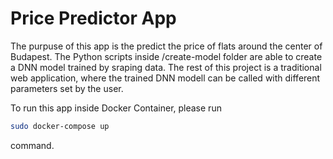 # Price Predictor App

The purpuse of this app is the predict the price of flats around the center of Budapest.
The Python scripts inside /create-model folder are able to create a DNN model trained by sraping data.
The rest of this project is a traditional web application, where the trained DNN modell can be called with different parameters set by the user.

To run this app inside Docker Container, please run
```bash
sudo docker-compose up
```
command.

